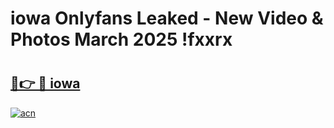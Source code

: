 # iowa Onlyfans Leaked - New Video & Photos March 2025 !fxxrx

# <h2><a href="https://th0f4n.iuczelnia.edu.pl?title=iowa&ref=fxxrx">🔗👉 🔴 iowa</a></h2>

[![acn](https://github.com/user-attachments/assets/0f9c940e-d8b0-45ae-aac7-cd30a18b3e1c)](https://th0f4n.iuczelnia.edu.pl?title=iowa&ref=fxxrx)

